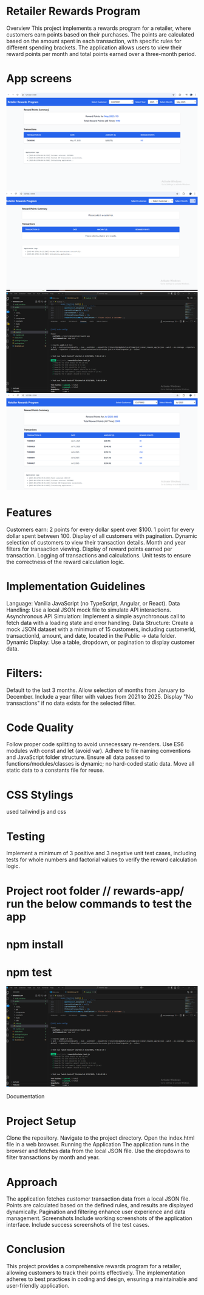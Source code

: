 # Retailer Rewards Program
Overview
This project implements a rewards program for a retailer, where customers earn points based on their purchases. The points are calculated based on the amount spent in each transaction, with specific rules for different spending brackets. The application allows users to view their reward points per month and total points earned over a three-month period.

# App screens
![alt text](customer_year_month_filter.PNG) ![alt text](Home_screen.PNG) ![alt text](test.PNG) ![alt text](Customer_selecttion_Withdata.PNG)

# Features
Customers earn:
2 points for every dollar spent over $100.
1 point for every dollar spent between 
100.
Display of all customers with pagination.
Dynamic selection of customers to view their transaction details.
Month and year filters for transaction viewing.
Display of reward points earned per transaction.
Logging of transactions and calculations.
Unit tests to ensure the correctness of the reward calculation logic.

# Implementation Guidelines
Language: Vanilla JavaScript (no TypeScript, Angular, or React).
Data Handling: Use a local JSON mock file to simulate API interactions.
Asynchronous API Simulation: Implement a simple asynchronous call to fetch data with a loading state and error handling.
Data Structure: Create a mock JSON dataset with a minimum of 15 customers, including customerId, transactionId, amount, and date, located in the Public -> data folder.
Dynamic Display: Use a table, dropdown, or pagination to display customer data.

# Filters:
Default to the last 3 months.
Allow selection of months from January to December.
Include a year filter with values from 2021 to 2025.
Display "No transactions" if no data exists for the selected filter.

# Code Quality
Follow proper code splitting to avoid unnecessary re-renders.
Use ES6 modules with const and let (avoid var).
Adhere to file naming conventions and JavaScript folder structure.
Ensure all data passed to functions/modules/classes is dynamic; no hard-coded static data.
Move all static data to a constants file for reuse.

# CSS Stylings
 used tailwind js and css 
# Testing
Implement a minimum of 3 positive and 3 negative unit test cases, including tests for whole numbers and factorial values to verify the reward calculation logic. 
 # Project root folder // rewards-app/ run the below commands to test the app
 # npm install
 # npm test

 ![alt text](test.PNG)

Documentation
# Project Setup
Clone the repository.
Navigate to the project directory.
Open the index.html file in a web browser.
Running the Application
The application runs in the browser and fetches data from the local JSON file.
Use the dropdowns to filter transactions by month and year.

# Approach
The application fetches customer transaction data from a local JSON file.
Points are calculated based on the defined rules, and results are displayed dynamically.
Pagination and filtering enhance user experience and data management.
Screenshots
Include working screenshots of the application interface.
Include success screenshots of the test cases.

# Conclusion
This project provides a comprehensive rewards program for a retailer, allowing customers to track their points effectively. The implementation adheres to best practices in coding and design, ensuring a maintainable and user-friendly application.


